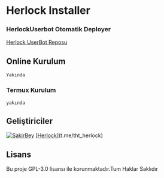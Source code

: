 # Herlock Installer

### HerlockUserbot Otomatik Deployer

[Herlock UserBot Reposu](https://github.com/SakirBey1/HerlockUserBot)

## Online Kurulum
``` Yakında ```

### Termux Kurulum

``` yakında ```

## Geliştiriciler

[![SakirBey](https://avatars.githubusercontent.com/u/86895448?s=400&u=f1fb5d7ff02c8769e6b5661e56323f1b59da6c5a&v=4)](https://t.me/SakirBey1)
[[Herlock](https://avatars.githubusercontent.com/u/88805089?v=4)](t.me/tht_herlock)

## Lisans
Bu proje GPL-3.0 lisansı ile korunmaktadır.Tum Haklar Saklıdır

